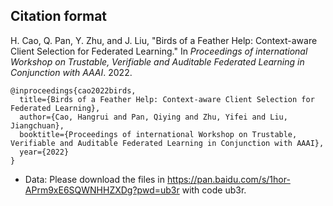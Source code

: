 
## Citation format

H. Cao, Q. Pan, Y. Zhu, and J. Liu, "Birds of a Feather Help: Context-aware Client Selection for Federated Learning." In *Proceedings of international Workshop on Trustable, Verifiable and Auditable Federated Learning in Conjunction with AAAI*. 2022.

```
@inproceedings{cao2022birds,
  title={Birds of a Feather Help: Context-aware Client Selection for Federated Learning},
  author={Cao, Hangrui and Pan, Qiying and Zhu, Yifei and Liu, Jiangchuan},
  booktitle={Proceedings of international Workshop on Trustable, Verifiable and Auditable Federated Learning in Conjunction with AAAI},
  year={2022}
}
```

* Data: Please download the files in https://pan.baidu.com/s/1hor-APrm9xE6SQWNHHZXDg?pwd=ub3r with code ub3r. 
